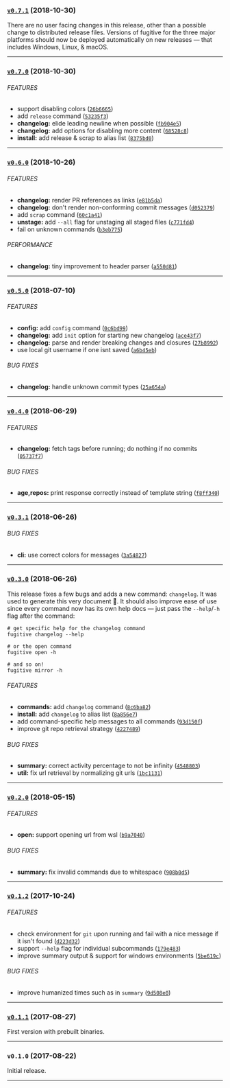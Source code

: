 <a name="v0.7.1"></a>
### [`v0.7.1`](https://github.com/citycide/fugitive/compare/v0.7.0...v0.7.1) (2018-10-30)

There are no user facing changes in this release, other than a possible change
to distributed release files. Versions of fugitive for the three major platforms
should now be deployed automatically on new releases &mdash; that includes
Windows, Linux, & macOS.

---

<a name="v0.7.0"></a>
### [`v0.7.0`](https://github.com/citycide/fugitive/compare/v0.6.0...v0.7.0) (2018-10-30)


###### FEATURES

* support disabling colors ([`26b6665`](https://github.com/citycide/fugitive/commit/26b66657f90455efe41d3e3e5c2c306a9446a0fc))
* add `release` command ([`53235f3`](https://github.com/citycide/fugitive/commit/53235f3bd7b6884094f4625521c75603e58f8734))
* **changelog:** elide leading newline when possible ([`fb904e5`](https://github.com/citycide/fugitive/commit/fb904e51c5c5b98c7e820a40439c07b01447701e))
* **changelog:** add options for disabling more content ([`68528c8`](https://github.com/citycide/fugitive/commit/68528c8919716b9985c2fecef9adc75ed3bcb828))
* **install:** add release & scrap to alias list ([`8375bd0`](https://github.com/citycide/fugitive/commit/8375bd017af92a54a208bafdf53a88a9053af850))

---

<a name="v0.6.0"></a>
### [`v0.6.0`](https://github.com/citycide/fugitive/compare/v0.5.0...v0.6.0) (2018-10-26)


###### FEATURES

* **changelog:** render PR references as links ([`e81b5da`](https://github.com/citycide/fugitive/commit/e81b5dadefccd6993bb132bfa15ed039d8c34855))
* **changelog:** don't render non-conforming commit messages ([`d052379`](https://github.com/citycide/fugitive/commit/d05237927c87541befa3626813e4e87fed632050))
* add `scrap` command ([`60c1a41`](https://github.com/citycide/fugitive/commit/60c1a410a6608f97713e4583909dcef3c5a7104b))
* **unstage:** add `--all` flag for unstaging all staged files ([`c771fd4`](https://github.com/citycide/fugitive/commit/c771fd45145f281ea7b335b62745c177934703e8))
* fail on unknown commands ([`b3eb775`](https://github.com/citycide/fugitive/commit/b3eb77564d3b9770eed3c50d62a8aec3e277119e))

###### PERFORMANCE

* **changelog:** tiny improvement to header parser ([`a550d81`](https://github.com/citycide/fugitive/commit/a550d812d21381b6fe28073dd67813ef81470519))

---

<a name="v0.5.0"></a>
### [`v0.5.0`](https://github.com/citycide/fugitive/compare/v0.4.0...v0.5.0) (2018-07-10)


###### FEATURES

* **config:** add `config` command ([`0c6bd99`](https://github.com/citycide/fugitive/commit/0c6bd99d32be98c2b1a11faa56e2b28da6bc71df))
* **changelog:** add `init` option for starting new changelog ([`ace43f7`](https://github.com/citycide/fugitive/commit/ace43f75b05cf75975fe70b0b5ec9c5c55e720e0))
* **changelog:** parse and render breaking changes and closures ([`27b8992`](https://github.com/citycide/fugitive/commit/27b8992f144415e43933ac6c4ef5b3e2c2b1cad9))
* use local git username if one isnt saved ([`a6b45eb`](https://github.com/citycide/fugitive/commit/a6b45eb32cdabe102a3fb6df4ad21ad8f8a1d1c1))

###### BUG FIXES

* **changelog:** handle unknown commit types ([`25a654a`](https://github.com/citycide/fugitive/commit/25a654ab62b2e3edc503f121f16487b3374c861c))

---

<a name="v0.4.0"></a>
### [`v0.4.0`](https://github.com/citycide/fugitive/compare/v0.3.1...v0.4.0) (2018-06-29)


###### FEATURES

* **changelog:** fetch tags before running; do nothing if no commits ([`05737f7`](https://github.com/citycide/fugitive/commit/05737f7948b530e461f862473fbe0c1d9befdbc9))

###### BUG FIXES

* **age,repos:** print response correctly instead of template string ([`f8ff340`](https://github.com/citycide/fugitive/commit/f8ff340de9ed75e64540d91b619aa6be43fd2a84))

---

<a name="v0.3.1"></a>
### [`v0.3.1`](https://github.com/citycide/fugitive/compare/v0.3.0...v0.3.1) (2018-06-26)


###### BUG FIXES

* **cli:** use correct colors for messages ([`3a54827`](https://github.com/citycide/fugitive/commit/3a548275ee7b35575e0e0c35ed4ff92d85d163c4))

---

<a name="v0.3.0"></a>
### [`v0.3.0`](https://github.com/citycide/fugitive/compare/v0.2.0...v0.3.0) (2018-06-26)

This release fixes a few bugs and adds a new command: `changelog`. It was used
to generate this very document :tada:. It should also improve ease of use since
every command now has its own help docs &mdash; just pass the `--help`/`-h` flag
after the command:

```shell
# get specific help for the changelog command
fugitive changelog --help

# or the open command
fugitive open -h

# and so on!
fugitive mirror -h
```

###### FEATURES

* **commands:** add `changelog` command ([`8c6ba82`](https://github.com/citycide/fugitive/commit/8c6ba826190a76cea589ba121e1e4b459db16c56))
* **install:** add `changelog` to alias list ([`8a856e7`](https://github.com/citycide/fugitive/commit/8a856e76a5749101796de86d76caee2eb78ba996))
* add command-specific help messages to all commands ([`93d150f`](https://github.com/citycide/fugitive/commit/93d150f38700fd26958d97dd6086803d832d117c))
* improve git repo retrieval strategy ([`4227489`](https://github.com/citycide/fugitive/commit/42274892922602c3fe1b5d737c418c412fe5f43f))

###### BUG FIXES

* **summary:** correct activity percentage to not be infinity ([`4548803`](https://github.com/citycide/fugitive/commit/4548803f9e39662c30356b49b34afeddab8a6941))
* **util:** fix url retrieval by normalizing git urls ([`1bc1131`](https://github.com/citycide/fugitive/commit/1bc1131a4b95a4ac6b898702d27353d1b8632bad))

---

<a name="v0.2.0"></a>
### [`v0.2.0`](https://github.com/citycide/fugitive/compare/v0.1.2...v0.2.0) (2018-05-15)


###### FEATURES

* **open:** support opening url from wsl ([`b9a7040`](https://github.com/citycide/fugitive/commit/b9a70407dd32d66bfbe37b7fcea030e06a23003f))

###### BUG FIXES

* **summary:** fix invalid commands due to whitespace ([`908b0d5`](https://github.com/citycide/fugitive/commit/908b0d576ccac2456d6c8378b0b1277cc9bba59b))

---

<a name="v0.1.2"></a>
### [`v0.1.2`](https://github.com/citycide/fugitive/compare/v0.1.1...v0.1.2) (2017-10-24)


###### FEATURES

- check environment for `git` upon running and fail with a nice message if it isn't found ([`d223d32`](https://github.com/citycide/fugitive/commit/d223d32f94e8a70d3d044ff7afb26762c9552964))
- support `--help` flag for individual subcommands ([`179e483`](https://github.com/citycide/fugitive/commit/179e483d2cfe5c14a432dc7c40e59fc451b36999))
- improve summary output & support for windows environments ([`5be619c`](https://github.com/citycide/fugitive/commit/5be619c54517a78a971999063faf3b6dab72b928))

###### BUG FIXES

- improve humanized times such as in `summary` ([`9d508e0`](https://github.com/citycide/fugitive/commit/9d508e0935d1970d8fd2c6e5a4e0e559ce9c0aea))

---

<a name="v0.1.1"></a>
### [`v0.1.1`](https://github.com/citycide/fugitive/compare/v0.1.0...v0.1.1) (2017-08-27)


First version with prebuilt binaries.

---

<a name="v0.1.0"></a>
### `v0.1.0` (2017-08-22)


Initial release.

---
